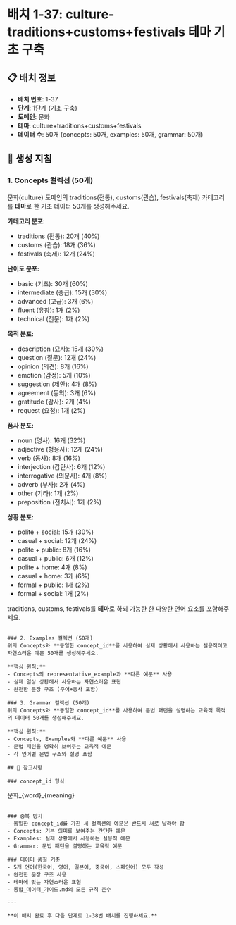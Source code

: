 # 배치 1-37: culture-traditions+customs+festivals 테마 기초 구축

## 📋 배치 정보
- **배치 번호**: 1-37
- **단계**: 1단계 (기초 구축)
- **도메인**: 문화
- **테마**: culture+traditions+customs+festivals
- **데이터 수**: 50개 (concepts: 50개, examples: 50개, grammar: 50개)

## 🎯 생성 지침

### 1. Concepts 컬렉션 (50개)
문화(culture) 도메인의 traditions(전통), customs(관습), festivals(축제) 카테고리를 **테마**로 한 기초 데이터 50개를 생성해주세요.

**카테고리 분포:**
- traditions (전통): 20개 (40%)
- customs (관습): 18개 (36%)
- festivals (축제): 12개 (24%)

**난이도 분포:**
- basic (기초): 30개 (60%)
- intermediate (중급): 15개 (30%)
- advanced (고급): 3개 (6%)
- fluent (유창): 1개 (2%)
- technical (전문): 1개 (2%)

**목적 분포:**
- description (묘사): 15개 (30%)
- question (질문): 12개 (24%)
- opinion (의견): 8개 (16%)
- emotion (감정): 5개 (10%)
- suggestion (제안): 4개 (8%)
- agreement (동의): 3개 (6%)
- gratitude (감사): 2개 (4%)
- request (요청): 1개 (2%)

**품사 분포:**
- noun (명사): 16개 (32%)
- adjective (형용사): 12개 (24%)
- verb (동사): 8개 (16%)
- interjection (감탄사): 6개 (12%)
- interrogative (의문사): 4개 (8%)
- adverb (부사): 2개 (4%)
- other (기타): 1개 (2%)
- preposition (전치사): 1개 (2%)

**상황 분포:**
- polite + social: 15개 (30%)
- casual + social: 12개 (24%)
- polite + public: 8개 (16%)
- casual + public: 6개 (12%)
- polite + home: 4개 (8%)
- casual + home: 3개 (6%)
- formal + public: 1개 (2%)
- formal + social: 1개 (2%)

traditions, customs, festivals를 **테마**로 하되 가능한 한 다양한 언어 요소를 포함해주세요.

```

### 2. Examples 컬렉션 (50개)
위의 Concepts와 **동일한 concept_id**를 사용하여 실제 상황에서 사용하는 실용적이고 자연스러운 예문 50개를 생성해주세요.

**핵심 원칙:**
- Concepts의 representative_example과 **다른 예문** 사용
- 실제 일상 상황에서 사용하는 자연스러운 표현
- 완전한 문장 구조 (주어+동사 포함)

### 3. Grammar 컬렉션 (50개)
위의 Concepts와 **동일한 concept_id**를 사용하여 문법 패턴을 설명하는 교육적 목적의 데이터 50개를 생성해주세요.

**핵심 원칙:**
- Concepts, Examples와 **다른 예문** 사용
- 문법 패턴을 명확히 보여주는 교육적 예문
- 각 언어별 문법 구조와 설명 포함

## 📝 참고사항

### concept_id 형식
```
문화_{word}_{meaning}
```

### 중복 방지
- 동일한 concept_id를 가진 세 컬렉션의 예문은 반드시 서로 달라야 함
- Concepts: 기본 의미를 보여주는 간단한 예문
- Examples: 실제 상황에서 사용하는 실용적 예문  
- Grammar: 문법 패턴을 설명하는 교육적 예문

### 데이터 품질 기준
- 5개 언어(한국어, 영어, 일본어, 중국어, 스페인어) 모두 작성
- 완전한 문장 구조 사용
- 테마에 맞는 자연스러운 표현
- 통합_데이터_가이드.md의 모든 규칙 준수

---

**이 배치 완료 후 다음 단계로 1-38번 배치를 진행하세요.**